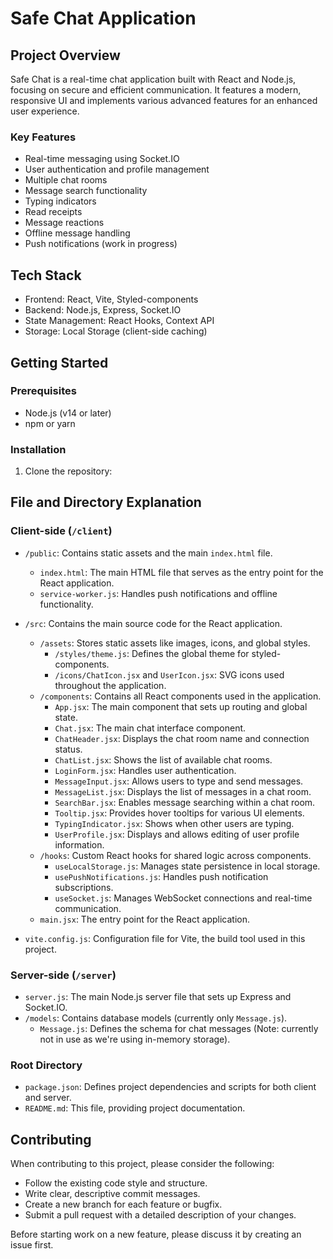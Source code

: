 # Safe Chat Application

## Project Overview

Safe Chat is a real-time chat application built with React and Node.js, focusing on secure and efficient communication. It features a modern, responsive UI and implements various advanced features for an enhanced user experience.

### Key Features

- Real-time messaging using Socket.IO
- User authentication and profile management
- Multiple chat rooms
- Message search functionality
- Typing indicators
- Read receipts
- Message reactions
- Offline message handling
- Push notifications (work in progress)

## Tech Stack

- Frontend: React, Vite, Styled-components
- Backend: Node.js, Express, Socket.IO
- State Management: React Hooks, Context API
- Storage: Local Storage (client-side caching)

## Getting Started

### Prerequisites

- Node.js (v14 or later)
- npm or yarn

### Installation

1. Clone the repository:


## File and Directory Explanation

### Client-side (`/client`)

- `/public`: Contains static assets and the main `index.html` file.
  - `index.html`: The main HTML file that serves as the entry point for the React application.
  - `service-worker.js`: Handles push notifications and offline functionality.

- `/src`: Contains the main source code for the React application.
  - `/assets`: Stores static assets like images, icons, and global styles.
    - `/styles/theme.js`: Defines the global theme for styled-components.
    - `/icons/ChatIcon.jsx` and `UserIcon.jsx`: SVG icons used throughout the application.
  - `/components`: Contains all React components used in the application.
    - `App.jsx`: The main component that sets up routing and global state.
    - `Chat.jsx`: The main chat interface component.
    - `ChatHeader.jsx`: Displays the chat room name and connection status.
    - `ChatList.jsx`: Shows the list of available chat rooms.
    - `LoginForm.jsx`: Handles user authentication.
    - `MessageInput.jsx`: Allows users to type and send messages.
    - `MessageList.jsx`: Displays the list of messages in a chat room.
    - `SearchBar.jsx`: Enables message searching within a chat room.
    - `Tooltip.jsx`: Provides hover tooltips for various UI elements.
    - `TypingIndicator.jsx`: Shows when other users are typing.
    - `UserProfile.jsx`: Displays and allows editing of user profile information.
  - `/hooks`: Custom React hooks for shared logic across components.
    - `useLocalStorage.js`: Manages state persistence in local storage.
    - `usePushNotifications.js`: Handles push notification subscriptions.
    - `useSocket.js`: Manages WebSocket connections and real-time communication.
  - `main.jsx`: The entry point for the React application.

- `vite.config.js`: Configuration file for Vite, the build tool used in this project.

### Server-side (`/server`)

- `server.js`: The main Node.js server file that sets up Express and Socket.IO.
- `/models`: Contains database models (currently only `Message.js`).
  - `Message.js`: Defines the schema for chat messages (Note: currently not in use as we're using in-memory storage).

### Root Directory

- `package.json`: Defines project dependencies and scripts for both client and server.
- `README.md`: This file, providing project documentation.

## Contributing

When contributing to this project, please consider the following:

- Follow the existing code style and structure.
- Write clear, descriptive commit messages.
- Create a new branch for each feature or bugfix.
- Submit a pull request with a detailed description of your changes.

Before starting work on a new feature, please discuss it by creating an issue first.

